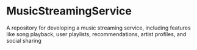 # MusicStreamingService
A repository for developing a music streaming service, including features like song playback, user playlists, recommendations, artist profiles, and social sharing
